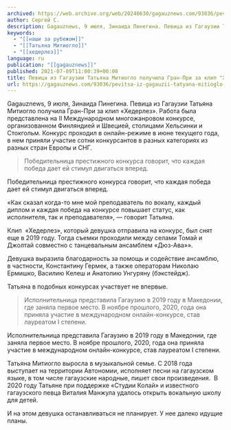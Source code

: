 ```yaml
---
archived: https://web.archive.org/web/20240630/gagauznews.com/93036/pevitsa-iz-gagauzii-tatyana-mitioglo-poluchila-gran-pri-za-klip-hederlez.html
author: Сергей С.
description: Gagauznews, 9 июля, Зинаида Пинегина. Певица из Гагаузии Татьяна Митиогло получила Гран-При за клип «Хедерлез». Работа была представлена на II Международном многожанровом конкурсе, организованном Финляндией и Швецией, столицами Хельсинки и Стокгольм. Конкурс проходил в онлайн-режиме в июне текущего года, в нем приняли участие сотни конкурсантов в разных категориях из разных стран Европы и СНГ. Победительница престижного конкурса говорит, что каждая победа дает ей стимул двигаться вперед. «Как сказал когда-то мне мой преподаватель по вокалу, каждый диплом и каждая победа на конкурсе повышает статус, как исполнителя, так и преподавателя», — говорит Татьяна. Клип  «Хедерлез», который девушка отправила на конкурс, был снят […]
keywords:
  - "[[наши за рубежом]]"
  - "[[Татьяна Митиогло]]"
  - "[[хедерлез]]"
language: ru
publication: "[[gagauznews]]"
published: 2021-07-09T11:00:39+00:00
title: Певица из Гагаузии Татьяна Митиогло получила Гран-При за клип "Хедерлез"
url: https://gagauznews.com/93036/pevitsa-iz-gagauzii-tatyana-mitioglo-poluchila-gran-pri-za-klip-hederlez.html
---
```


Gagauznews, 9 июля, Зинаида Пинегина. Певица из Гагаузии Татьяна Митиогло получила Гран-При за клип «Хедерлез». Работа была представлена на II Международном многожанровом конкурсе, организованном Финляндией и Швецией, столицами Хельсинки и Стокгольм. Конкурс проходил в онлайн-режиме в июне текущего года, в нем приняли участие сотни конкурсантов в разных категориях из разных стран Европы и СНГ.



> Победительница престижного конкурса говорит, что каждая победа дает ей стимул двигаться вперед.

Победительница престижного конкурса говорит, что каждая победа дает ей стимул двигаться вперед.

«Как сказал когда-то мне мой преподаватель по вокалу, каждый диплом и каждая победа на конкурсе повышает статус, как исполнителя, так и преподавателя», — говорит Татьяна.

Клип  «Хедерлез», который девушка отправила на конкурс, был снят еще в 2019 году. Тогда съемки проходили между селами Томай и Джолтай совместно с танцевальным ансамблем «Дюз-Ава»».

Девушка выразила благодарность за помощь и содействие ансамблю, в частности, Константину Гермек, а также операторам Николаю Ермишко, Василию Келеш и Анатолию Унгуряну (бэкстейдж).

Татьяна в подобных конкурсах участвует не впервые.

> Исполнительница представила Гагаузию в 2019 году в Македонии, где заняла первое место. В ноябре прошлого, 2020, года она приняла участие в международном онлайн-конкурсе, став лауреатом I степени.

Исполнительница представила Гагаузию в 2019 году в Македонии, где заняла первое место. В ноябре прошлого, 2020, года она приняла участие в международном онлайн-конкурсе, став лауреатом I степени.

Татьяна Митиогло выросла в музыкальной семье. С 2018 года выступает на территории Автономии, исполняет песни на гагаузском языке, в том числе гагаузские народные, пишет свои произведения.  В 2020 году Татьяне при поддержке «Студии Колай» и известного гагаузского певца Виталия Манжула удалось открыть вокальную школу для детей.

И на этом девушка останавливаться не планирует. У нее далеко идущие планы.